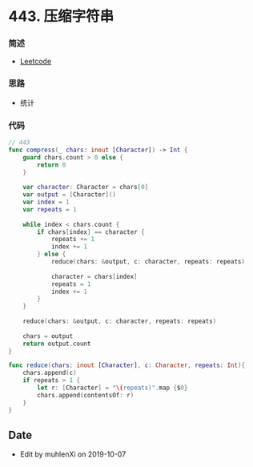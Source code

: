 # 443. 压缩字符串

### 简述

- [Leetcode](https://leetcode-cn.com/problems/string-compression/)

### 思路

- 统计

### 代码


```swift
// 443
func compress(_ chars: inout [Character]) -> Int {
    guard chars.count > 0 else {
        return 0
    }
    
    var character: Character = chars[0]
    var output = [Character]()
    var index = 1
    var repeats = 1
    
    while index < chars.count {
        if chars[index] == character {
            repeats += 1
            index += 1
        } else {
            reduce(chars: &output, c: character, repeats: repeats)
            
            character = chars[index]
            repeats = 1
            index += 1
        }
    }
    
    reduce(chars: &output, c: character, repeats: repeats)
    
    chars = output
    return output.count
}

func reduce(chars: inout [Character], c: Character, repeats: Int){
    chars.append(c)
    if repeats > 1 {
        let r: [Character] = "\(repeats)".map {$0}
        chars.append(contentsOf: r)
    }
}
```

## Date

- Edit by muhlenXi on 2019-10-07